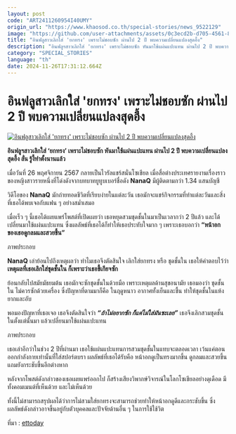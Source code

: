 ```yaml
---
layout: post
code: "ART2411260954I40UMY"
origin_url: "https://www.khaosod.co.th/special-stories/news_9522129"
image: "https://github.com/user-attachments/assets/0c3ecd2b-d705-4561-8d99-328cf9e2b752"
title: "อินฟลูสาวเลิกใส่ 'ยกทรง' เพราะไม่ชอบซัก ผ่านไป 2 ปี พบความเปลี่ยนแปลงสุดอึ้ง"
description: "อินฟลูฯสาวเลิกใส่ 'ยกทรง' เพราะไม่ชอบซัก หันมาใช้แผ่นแปะแทน ผ่านไป 2 ปี พบความเปลี่ยนแปลงสุดอึ้ง ลั่น รู้งี้ทำตั้งนานแล้ว"
category: "SPECIAL_STORIES"
language: "th"
date: 2024-11-26T17:31:12.664Z
---
```


# อินฟลูสาวเลิกใส่ 'ยกทรง' เพราะไม่ชอบซัก ผ่านไป 2 ปี พบความเปลี่ยนแปลงสุดอึ้ง

[![อินฟลูสาวเลิกใส่ 'ยกทรง' เพราะไม่ชอบซัก ผ่านไป 2 ปี พบความเปลี่ยนแปลงสุดอึ้ง](https://www.khaosod.co.th/wpapp/uploads/2024/11/women-thing-02.jpg "อินฟลูสาวเลิกใส่ 'ยกทรง' เพราะไม่ชอบซัก ผ่านไป 2 ปี พบความเปลี่ยนแปลงสุดอึ้ง")](https://www.khaosod.co.th/wpapp/uploads/2024/11/women-thing-02.jpg)

**อินฟลูฯสาวเลิกใส่ ‘ยกทรง’ เพราะไม่ชอบซัก หันมาใช้แผ่นแปะแทน ผ่านไป 2 ปี พบความเปลี่ยนแปลงสุดอึ้ง ลั่น รู้งี้ทำตั้งนานแล้ว**

เมื่อวันที่ 26 พฤศจิกายน 2567 กลายเป็นไวรัลแชร์สนั่นโซเชียล เมื่อสื่อต่างประเทศรายงานเรื่องราวของหญิงสาวรายหนึ่งที่โด่งดังจากบทบาทยูทูบเบอร์ชื่อดัง **NanaQ** มีผู้ติดตามกว่า 1.34 แสนบัญชี

วิดีโอของ **NanaQ** มักถ่ายทอดชีวิตที่เรียบง่ายในแต่ละวัน เธอมักจะแชร์กิจกรรมที่ทำแต่ละวันและสิ่งที่เธอได้พบเจอกับแฟน ๆ อย่างสม่ำเสมอ

เมื่อเร็ว ๆ นี้เธอได้เผยแพร่โพสต์ที่เปิดเผยว่า เธอหยุดสวมชุดชั้นในมาเป็นเวลากว่า 2 ปีแล้ว และได้เปลี่ยนมาใช้แผ่นแปะแทน ซึ่งผลลัพธ์ที่เธอได้ก็ทำให้เธอประทับใจมาก ๆ เพราะเธอบอกว่า **“หน้าอกของเธอดูกลมและสวยขึ้น”**

ภาพประกอบ

**NanaQ** เล่าย้อนไปถึงเหตุผลว่า ทำไมเธอจึงตัดสินใจ เลิกใส่ยกทรง หรือ ชุดชั้นใน เธอให้คำตอบไว้ว่า **เหตุผลที่เธอเลิกใส่ชุดชั้นใน ก็เพราะว่าเธอขี้เกียจซัก**

ย้อนกลับไปสมัยมัธยมต้น เธอมักจะซักชุดชั้นในด้วยมือ เพราะเหตุผลด้านสุขอนามัย เธอมองว่า ชุดชั้นใน ไม่ควรซักด้วยเครื่อง ซึ่งปัญหาที่ตามมาก็คือ ในฤดูหนาว อากาศทั้งเย็นและชื้น ทำให้ชุดชั้นในแห้งยากและอับ

พอมองปัญหาที่เธอเจอ เธอจึงตัดสินใจว่า **_“ถ้าไม่อยากซัก ก็แค่ไม่ใส่มันซะเลย”_** เธอจึงเลิกสวมชุดชั้นในตั้งแต่นั้นมา แล้วเปลี่ยนมาใช้แผ่นแปะแทน

ภาพประกอบ

เธอเล่าอีกว่าในช่วง 2 ปีที่ผ่านมา เธอใช้แผ่นแปะแทนการสวมชุดชั้นในแทบจะตลอดเวลา เว้นแค่ตอนออกกำลังกายเท่านั้นที่ใส่สปอร์ตบรา ผลลัพธ์ที่เธอได้รับคือ หน้าอกดูเป็นทรงมากขึ้น ดูกลมและสวยขึ้น แถมยังกระชับขึ้นอีกต่างหาก

หลังจากโพสต์ดังกล่าวของเธอเผยแพร่ออกไป ก็สร้างเสียงวิพากษ์วิจารณ์ในโลกโซเชียลอย่างดุเดือด มีทั้งคอมเมนต์ที่เห็นด้วย และไม่เห็นด้วย

ทั้งนี้ไม่สามารถสรุปผลได้ว่าการไม่สวมใส่ยกทรงจะสามารถช่วยทำให้หน้าอกดูดีและกระชับขึ้น ซึ่งผลลัพธ์ดังกล่าวอาจขึ้นอยู่กับตัวบุคคลและปัจจัยด้านอื่น ๆ ในการใช้ใช้วิต



ที่มา : [ettoday](https://star.ettoday.net/news/2861864)
